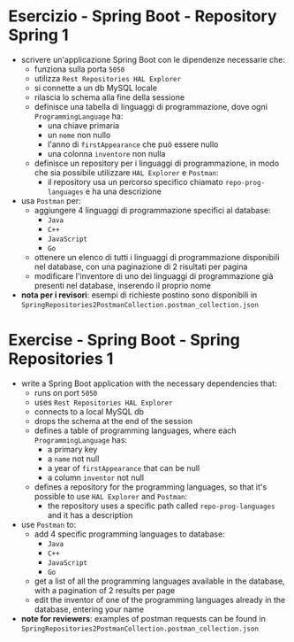 # Esercizio - Spring Boot - Repository Spring 1
* scrivere un'applicazione Spring Boot con le dipendenze necessarie che:
  * funziona sulla porta `5050`
  * utilizza `Rest Repositories HAL Explorer`
  * si connette a un db MySQL locale
  * rilascia lo schema alla fine della sessione
  * definisce una tabella di linguaggi di programmazione, dove ogni `ProgrammingLanguage` ha:
    * una chiave primaria
    * un `nome` non nullo
    * l'anno di `firstAppearance` che può essere nullo
    * una colonna `inventore` non nulla
  * definisce un repository per i linguaggi di programmazione, in modo che sia possibile utilizzare `HAL Explorer` e `Postman`:
    * il repository usa un percorso specifico chiamato `repo-prog-languages` e ha una descrizione
* usa `Postman` per:
  * aggiungere 4 linguaggi di programmazione specifici al database:
    * `Java`
    * `C++`
    * `JavaScript`
    * `Go`
  * ottenere un elenco di tutti i linguaggi di programmazione disponibili nel database, con una paginazione di 2 risultati per pagina
  * modificare l'inventore di uno dei linguaggi di programmazione già presenti nel database, inserendo il proprio nome
* **nota per i revisori**: esempi di richieste postino sono disponibili in `SpringRepositories2PostmanCollection.postman_collection.json`



# Exercise - Spring Boot - Spring Repositories 1
* write a Spring Boot application with the necessary dependencies that:
  * runs on port `5050`
  * uses `Rest Repositories HAL Explorer`
  * connects to a local MySQL db
  * drops the schema at the end of the session
  * defines a table of programming languages, where each `ProgrammingLanguage` has:
    * a primary key
    * a `name` not null
    * a year of `firstAppearance` that can be null
    * a column `inventor` not null
  * defines a repository for the programming languages, so that it's possible to use `HAL Explorer` and `Postman`:
    * the repository uses a specific path called `repo-prog-languages` and it has a description
* use `Postman` to:
  * add 4 specific programming languages to database:
    * `Java`
    * `C++`
    * `JavaScript`
    * `Go`
  * get a list of all the programming languages available in the database, with a pagination of 2 results per page
  * edit the inventor of one of the programming languages already in the database, entering your name
* **note for reviewers**: examples of postman requests can be found in `SpringRepositories2PostmanCollection.postman_collection.json`
